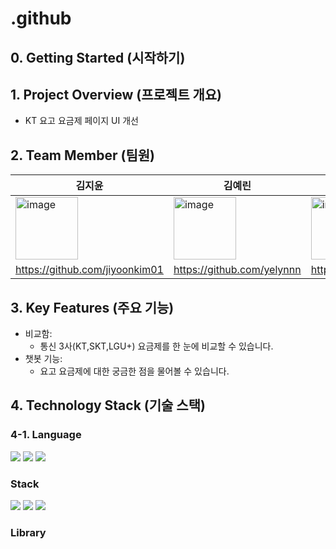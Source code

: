 # .github

## 0. Getting Started (시작하기)


## 1. Project Overview (프로젝트 개요)
- KT 요고 요금제 페이지 UI 개선


## 2. Team Member (팀원)
|김지윤|김예린|윤혜원|
|------|---|---|
|<img width="100" alt="image" src="https://github.com/user-attachments/assets/43d7ce40-ecca-4533-bdb0-8fe4564603ec">|<img width="100" alt="image" src="https://github.com/user-attachments/assets/e1df50d1-f9d7-4c6c-9bb4-8dbdded63978">|<img width="100" alt="image" src="https://github.com/user-attachments/assets/fee57b9a-ec9e-41a9-a82b-f56a841827ed">|
|https://github.com/jiyoonkim01|https://github.com/yelynnn|https://github.com/iey704|


## 3. Key Features (주요 기능)
- 비교함: 
  - 통신 3사(KT,SKT,LGU+) 요금제를 한 눈에 비교할 수 있습니다.
- 챗봇 기능:
  - 요고 요금제에 대한 궁금한 점을 물어볼 수 있습니다.


## 4. Technology Stack (기술 스택)
### 4-1. Language
<img src="https://img.shields.io/badge/html5-E34F26?style=for-the-badge&logo=html5&logoColor=white">
<img src="https://img.shields.io/badge/css-1572B6?style=for-the-badge&logo=css3&logoColor=white">
<img src="https://img.shields.io/badge/javascript-F7DF1E?style=for-the-badge&logo=javascript&logoColor=black">

### Stack
<img src="https://img.shields.io/badge/Next.js-000000?style=for-the-badge&logo=Next.js&logoColor=white">
<img src="https://img.shields.io/badge/react-61DAFB?style=for-the-badge&logo=react&logoColor=black">
<img src="https://img.shields.io/badge/node.js-339933?style=for-the-badge&logo=Node.js&logoColor=white">

### Library



